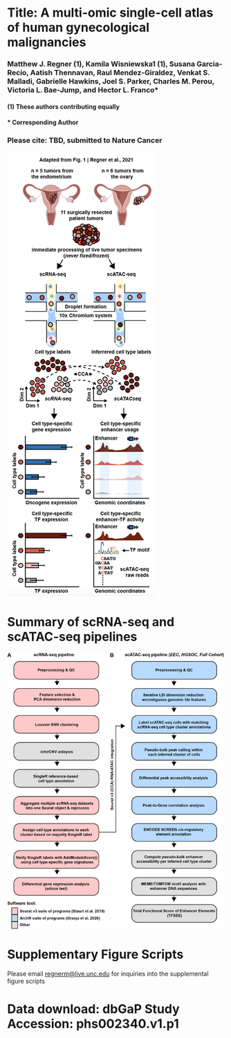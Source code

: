 # Title: A multi-omic single-cell atlas of human gynecological malignancies 
### Matthew J. Regner (1), Kamila Wisniewska1 (1), Susana Garcia-Recio, Aatish Thennavan, Raul Mendez-Giraldez, Venkat S. Malladi, Gabrielle Hawkins, Joel S. Parker, Charles M. Perou, Victoria L. Bae-Jump, and Hector L. Franco*

####      (1) These authors contributing equally
####      * Corresponding Author 


### Please cite: TBD, submitted to Nature Cancer

![alt text](https://github.com/RegnerM2015/scENDO_scOVAR_2020/blob/main/Cartoon_Fig_1.png)

# Summary of scRNA-seq and scATAC-seq pipelines 
![alt text](https://github.com/RegnerM2015/scENDO_scOVAR_2020/blob/main/Flowchart_Pipelines.png)


# Supplementary Figure Scripts
Please email regnerm@live.unc.edu for inquiries into the supplemental figure scripts

# Data download: dbGaP Study Accession: phs002340.v1.p1
